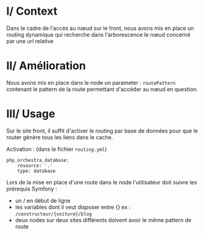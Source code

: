 # I/ Context

Dans le cadre de l'accès au nœud sur le front, nous avons mis en place un routing dynamique qui recherche dans l'arborescence
 le nœud concerné par une url relative

# II/ Amélioration

Nous avons mis en place dans le node un parameter : `routePattern` contenant le pattern de la route permettant d'accéder au nœud en question.

# III/ Usage

Sur le site front, il suffit d'activer le routing par base de données pour que le router génère tous les liens dans le cache.

Activation : (dans le fichier `routing.yml`)

    php_orchestra_database:
        resource: '.'
        type: database

Lors de la mise en place d'une route dans le node l'utilisateur doit suivre les prérequis Symfony :

 - un / en début de ligne
 - les variables dont il veut disposer entre {} ex : `/constructeur/{voiture}/blog`
 - deux nodes sur deux sites différents doivent avoir le même pattern de route
